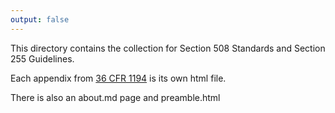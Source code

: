 ```yaml
---
output: false
---
```


This directory contains the collection for Section 508 Standards and Section 255 Guidelines.

Each appendix from [36 CFR 1194](https://www.govinfo.gov/content/pkg/CFR-2019-title36-vol3/xml/CFR-2019-title36-vol3-part1194.xml) is its own html file.

There is also an about.md page and preamble.html
